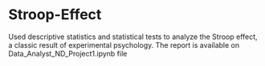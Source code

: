 # Stroop-Effect
Used descriptive statistics and statistical tests to analyze the Stroop effect, a classic result of experimental psychology.
The report is available on Data_Analyst_ND_Project1.ipynb file
